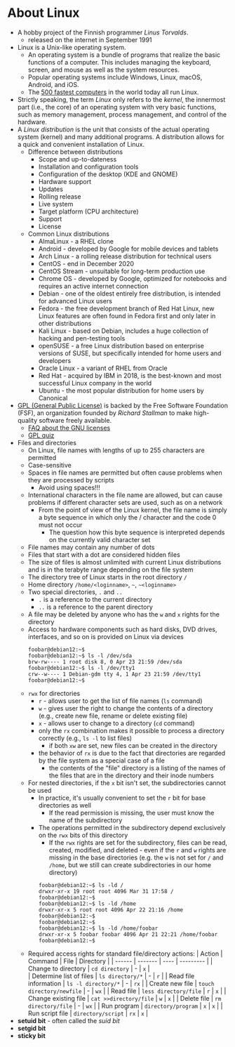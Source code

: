 # About Linux

- A hobby project of the Finnish programmer *Linus Torvalds*.
	- released on the internet in September 1991
- Linux is a Unix-like operating system.
	- An operating system is a bundle of programs that realize the basic functions of a computer. This includes managing the keyboard, screen, and mouse as well as the system resources.
	- Popular operating systems include Windows, Linux, macOS, Android, and iOS.
	- The [500 fastest computers](https://top500.org/statistics/list/) in the world today all run Linux.
- Strictly speaking, the term *Linux* only refers to the *kernel*, the innermost part (i.e., the core) of an operating system with very basic functions, such as memory management, process management, and control of the hardware.
- A *Linux distribution* is the unit that consists of the actual operating system (kernel) and many additional programs. A distribution allows for a quick and convenient installation of Linux.
	- Difference between distributions
		- Scope and up-to-dateness
		- Installation and configuration tools
		- Configuration of the desktop (KDE and GNOME)
		- Hardware support
		- Updates
		- Rolling release
		- Live system
		- Target platform (CPU architecture)
		- Support
		- License
	- Common Linux distributions
		- AlmaLinux - a RHEL clone
		- Android - developed by Google for mobile devices and tablets
		- Arch Linux - a rolling release distribution for technical users
		- CentOS - end in December 2020
		- CentOS Stream - unsuitable for long-term production use
		- Chrome OS - developed by Google, optimized for notebooks and requires an active internet connection
		- Debian - one of the oldest entirely free distribution, is intended for advanced Linux users
		- Fedora - the free development branch of Red Hat Linux, new Linux features are often found in Fedora first and only later in other distributions
		- Kali Linux - based on Debian, includes a huge collection of hacking and pen-testing tools
		- openSUSE - a free Linux distribution based on enterprise versions of SUSE, but specifically intended for home users and developers
		- Oracle Linux - a variant of RHEL from Oracle
		- Red Hat - acquired by IBM in 2018, is the best-known and most successful Linux company in the world
		- Ubuntu - the most popular distribution for home users by Canonical
- [GPL (General Public License)](https://www.gnu.org/licenses/gpl-3.0.html) is backed by the Free Software Foundation (FSF), an organization founded by *Richard Stallman* to make high-quality software freely available.
	- [FAQ about the GNU licenses](https://www.gnu.org/licenses/gpl-faq.html)
	- [GPL quiz](https://www.gnu.org/cgi-bin/license-quiz.cgi)
- Files and directories
	- On Linux, file names with lengths of up to 255 characters are permitted
	- Case-sensitive
	- Spaces in file names are permitted but often cause problems when they are processed by scripts
		- Avoid using spaces!!!
	- International characters in the file name are allowed, but can cause problems if different character sets are used, such as on a network
		- From the point of view of the Linux kernel, the file name is simply a byte sequence in which only the / character and the code 0 must not occur
			- The question how this byte sequence is interpreted depends on the currently valid character set
	- File names may contain any number of dots
	- Files that start with a dot are considered hidden files
	- The size of files is almost unlimited with current Linux distributions and is in the terabyte range depending on the file system
	- The directory tree of Linux starts in the root directory `/`
	- Home directory `/home/<loginname>`, `~`, `~<loginname>`
	- Two special directories, `.` and `..`
		- `.` is a reference to the current directory
		- `..` is a reference to the parent directory
	- A file may be deleted by anyone who has the `w` and `x` rights for the directory
	- Access to hardware components such as hard disks, DVD drives, interfaces, and so on is provided on Linux via devices
		```
		foobar@debian12:~$ 
		foobar@debian12:~$ ls -l /dev/sda
		brw-rw---- 1 root disk 8, 0 Apr 23 21:59 /dev/sda
		foobar@debian12:~$ ls -l /dev/tty1
		crw--w---- 1 Debian-gdm tty 4, 1 Apr 23 21:59 /dev/tty1
		foobar@debian12:~$
		```
	- `rwx` for directories
		- `r` - allows user to get the list of file names (`ls` command)
		- `w` - gives user the right to change the contents of a directory (e.g., create new file, rename or delete existing file)
		- `x` - allows user to change to a directory (`cd` command)
		-  only the `rx` combination makes it possible to process a directory correctly (e.g., `ls -l` to list files)
			- if both `xw` are set, new files can be created in the directory
		- the behavior of `rx` is due to the fact that directories are regarded by the file system as a special case of a file
			- the contents of the "file" directory is a listing of the names of the files that are in the directory and their inode numbers
	- For nested directories, if the `x` bit isn't set, the subdirectories cannot be used
		- In practice, it's usually convenient to set the `r` bit for base directories as well
			- If the read permission is missing, the user must know the name of the subdirectory
		- The operations permitted in the subdirectory depend exclusively on the `rwx` bits of this directory
			- If the `rwx` rights are set for the subdirectory, files can be read, created, modified, and deleted - even if the `r` and `w` rights are missing in the base directories (e.g. the `w` is not set for `/` and `/home`, but we still can create subdirectories in our home directory)
			```
			foobar@debian12:~$ ls -ld /
			drwxr-xr-x 19 root root 4096 Mar 31 17:58 /
			foobar@debian12:~$ 
			foobar@debian12:~$ ls -ld /home
			drwxr-xr-x 5 root root 4096 Apr 22 21:16 /home
			foobar@debian12:~$ 
			foobar@debian12:~$ 
			foobar@debian12:~$ ls -ld /home/foobar
			drwxr-xr-x 5 foobar foobar 4096 Apr 21 22:21 /home/foobar
			foobar@debian12:~$
			```			
	- Required access rights for standard file/directory actions:
| Action | Command | File | Directory |
| ------ | ------- | ---- | --------- |
| Change to directory | `cd directory` | - | `x` |			
| Determine list of files | `ls directory/*` | - | `r` |
| Read file information | `ls -l directory/*` | - | `rx` |
| Create new file | `touch directory/newfile` | - | `wx` |
| Read file | `less directory/file` | `r` | `x` |
| Change existing file | `cat >>directory/file` | `w` | `x` |
| Delete file | `rm directory/file` | - | `wx` |
| Run program | `directory/program` | `x` | `x` |
| Run script file | `directory/script` | `rx` | `x` |
- **setuid bit** - often called the *suid bit*
- **setgid bit**
- **sticky bit**